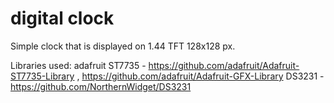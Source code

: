 # digital clock

Simple clock that is displayed on 1.44 TFT 128x128 px.

Libraries used:
adafruit ST7735 - https://github.com/adafruit/Adafruit-ST7735-Library  ,   https://github.com/adafruit/Adafruit-GFX-Library
DS3231 - https://github.com/NorthernWidget/DS3231
